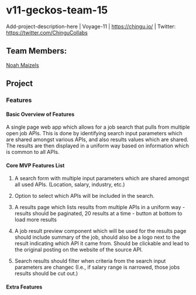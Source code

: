 # v11-geckos-team-15
Add-project-description-here | Voyage-11 | https://chingu.io/ | Twitter: https://twitter.com/ChinguCollabs


## Team Members:

[Noah Maizels](https://github.com/noahniuwa)


## Project

### Features

#### Basic Overview of Features

A single page web app which allows for a job search that pulls from multiple open job APIs. This is done by identifying search input parameters which are shared amongst various APIs, and also results values which are shared. The results are then displayed in a uniform way based on information which is common to all APIs.

#### Core MVP Features List

1. A search form with multiple input parameters which are shared amongst all used APIs. (Location, salary, industry, etc.)

1. Option to select which APIs will be included in the search.

1. A results page which lists results from multiple APIs in a uniform way - results should be paginated, 20 results at a time - button at bottom to load more results

1. A job result preview component which will be used for the results page should include summary of the job, should also be a logo next to the result indicating which API it came from. Should be clickable and lead to the original posting on the website of the source API.

1. Search results should filter when criteria from the search input parameters are changec (I.e., if salary range is narrowed, those jobs results should be cut out.)

#### Extra Features

